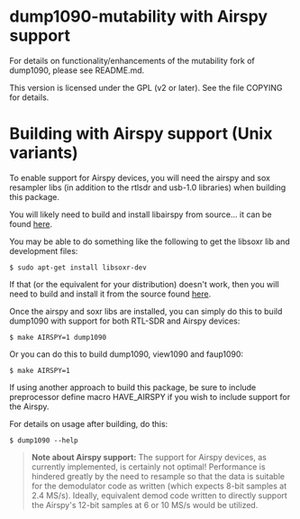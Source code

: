 # dump1090-mutability with Airspy support

For details on functionality/enhancements of the mutability fork of dump1090, please see README.md.

This version is licensed under the GPL (v2 or later).
See the file COPYING for details.

# Building with Airspy support (Unix variants)

To enable support for Airspy devices, you will need the airspy and sox resampler libs (in addition to the rtlsdr and usb-1.0 libraries) when building this package.

You will likely need to build and install libairspy from source... it can be found [here](https://github.com/airspy/host).

You may be able to do something like the following to get the libsoxr lib and development files:

````
$ sudo apt-get install libsoxr-dev
````

If that (or the equivalent for your distribution) doesn't work, then you will need to build and install it from the source found [here](https://sourceforge.net/projects/soxr/files/).

Once the airspy and soxr libs are installed, you can simply do this to build dump1090 with support for both RTL-SDR and Airspy devices:

````
$ make AIRSPY=1 dump1090
````

Or you can do this to build dump1090, view1090 and faup1090:

````
$ make AIRSPY=1
````

If using another approach to build this package, be sure to include preprocessor define macro HAVE_AIRSPY if you wish to include support for the Airspy.

For details on usage after building, do this:

````
$ dump1090 --help
````

>**Note about Airspy support:**
 The support for Airspy devices, as currently implemented, is certainly not optimal! Performance is hindered greatly by the need to resample so that the data is suitable for the demodulator code as written (which expects 8-bit samples at 2.4 MS/s). Ideally, equivalent demod code written to directly support the Airspy's 12-bit samples at 6 or 10 MS/s would be utilized.

